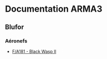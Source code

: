 # Documentation ARMA3
## Blufor
### Aéronefs
* [F/A181 - Black Wasp II](https://github.com/TeamRPIMARMA/Team-RPIMA/blob/main/blufor/fa181-blackwasp.md)
